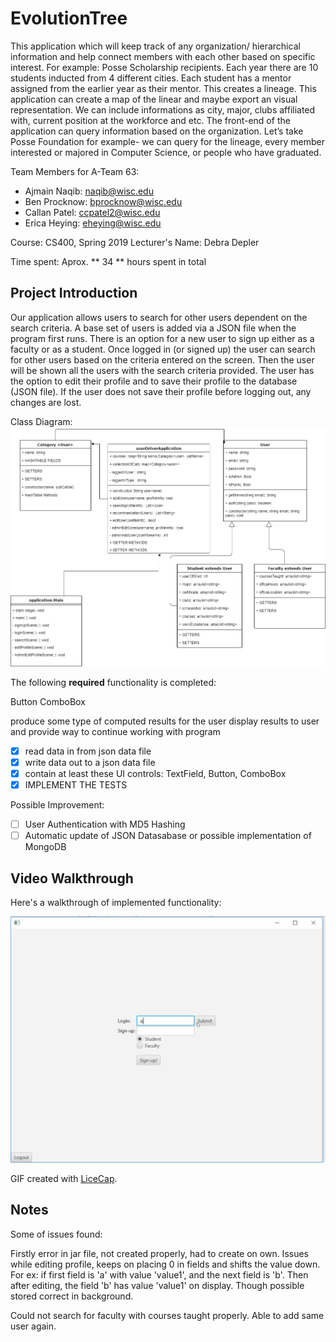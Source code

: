 



# EvolutionTree
 
This application which will keep track of any organization/ hierarchical information and help connect members with each other based on specific interest. 
For example: Posse Scholarship recipients. Each year there are 10 students inducted from 4 different cities. Each student has a mentor assigned from the earlier year as their mentor. This creates a lineage. This application can create a map of the linear and maybe export an visual representation. We can include informations as city, major, clubs affiliated with, current position at the workforce and etc. 
The front-end of the application can query information based on the organization. Let’s take Posse Foundation for example- we can query for the lineage, every member interested or majored in Computer Science, or people who have graduated. 



Team Members for A-Team 63:
- Ajmain Naqib: naqib@wisc.edu
- Ben Procknow: bprocknow@wisc.edu
- Callan Patel: ccpatel2@wisc.edu
- Erica Heying: eheying@wisc.edu

Course: CS400, Spring 2019    Lecturer's Name: Debra Depler

Time spent: Aprox. ** 34 ** hours spent in total

## Project Introduction
Our application allows users to search for other users dependent on the search criteria. A base set of users is added via a JSON file when the program first runs. There is an option for a new user to sign up either as a faculty or as a student. Once logged in (or signed up) the user can search for other users based on the criteria entered on the screen. Then the user will be shown all the users with the search criteria provided. The user has the option to edit their profile and to save their profile to the database (JSON file). If the user does not save their profile before logging out, any changes are lost. 

Class Diagram:
<img src='Class Diagram.png' title='Class Diagram' width='' alt='Class Diagram' />

The following **required** functionality is completed:





Button
ComboBox

produce some type of computed results for the user
display results to user and provide way to continue working with program

* [x] read data in from json data file
* [x] write data out to a json data file
* [x] contain at least these UI controls: TextField, Button, ComboBox
* [x] IMPLEMENT THE TESTS

Possible Improvement: 
* [ ] User Authentication with MD5 Hashing
* [ ] Automatic update of JSON Datasabase or possible implementation of MongoDB

## Video Walkthrough

Here's a walkthrough of implemented functionality:

<img src='walkthrough.gif' title='Video Walkthrough' width='' alt='Video Walkthrough' />

GIF created with [LiceCap](http://www.cockos.com/licecap/).


## Notes
Some of issues found:

Firstly error in jar file, not created properly, had to create on own.
Issues while editing profile, keeps on placing 0 in fields and shifts the value down. 
For ex: if first field is 'a' with value 'value1', and the next field is 'b'. Then after editing, the field 'b' has value 'value1' on display. Though possible stored correct in background.

Could not search for faculty with courses taught properly. 
Able to add same user again.

